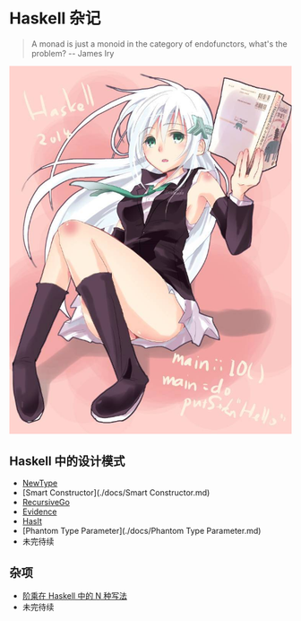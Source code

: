 # Haskell 杂记

> A monad is just a monoid in the category of endofunctors, what's the problem? 
> -- James Iry

![](./pics/haskell.jpg)

## Haskell 中的设计模式

* [NewType](./docs/NewType.md)
* [Smart Constructor](./docs/Smart Constructor.md)
* [RecursiveGo](./docs/RecursiveGo.md)
* [Evidence](./docs/Evidence.md)
* [HasIt](./docs/HasIt.md)
* [Phantom Type Parameter](./docs/Phantom Type Parameter.md)
* 未完待续

## 杂项

* [阶乘在 Haskell 中的 N 种写法](./docs/Factorial.md)
* 未完待续